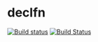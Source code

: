 # declfn

[![Build status](https://ci.appveyor.com/api/projects/status/wu4wi0b0xf2yd1ty?svg=true)](https://ci.appveyor.com/project/0of/declfn)
[![Build Status](https://travis-ci.org/0of/declfn.svg?branch=master)](https://travis-ci.org/0of/declfn)

